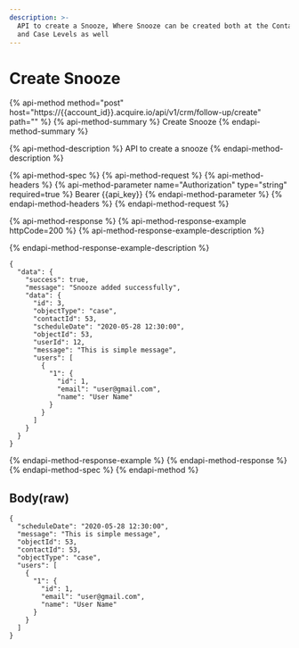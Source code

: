 ```yaml
---
description: >-
  API to create a Snooze, Where Snooze can be created both at the Contact Level
  and Case Levels as well
---
```


# Create Snooze

{% api-method method="post" host="https://{{account\_id}}.acquire.io/api/v1/crm/follow-up/create" path="" %}
{% api-method-summary %}
Create Snooze
{% endapi-method-summary %}

{% api-method-description %}
API to create a snooze
{% endapi-method-description %}

{% api-method-spec %}
{% api-method-request %}
{% api-method-headers %}
{% api-method-parameter name="Authorization" type="string" required=true %}
Bearer {{api\_key}}
{% endapi-method-parameter %}
{% endapi-method-headers %}
{% endapi-method-request %}

{% api-method-response %}
{% api-method-response-example httpCode=200 %}
{% api-method-response-example-description %}

{% endapi-method-response-example-description %}

```
{
  "data": {
    "success": true,
    "message": "Snooze added successfully",
    "data": {
      "id": 3,
      "objectType": "case",
      "contactId": 53,
      "scheduleDate": "2020-05-28 12:30:00",
      "objectId": 53,
      "userId": 12,
      "message": "This is simple message",
      "users": [
        {
          "1": {
            "id": 1,
            "email": "user@gmail.com",
            "name": "User Name"
          }
        }
      ]
    }
  }
}
```
{% endapi-method-response-example %}
{% endapi-method-response %}
{% endapi-method-spec %}
{% endapi-method %}

## Body\(raw\)

```text
{
  "scheduleDate": "2020-05-28 12:30:00",
  "message": "This is simple message",
  "objectId": 53,
  "contactId": 53,
  "objectType": "case",
  "users": [
    {
      "1": {
        "id": 1,
        "email": "user@gmail.com",
        "name": "User Name"
      }
    }
  ]
}
```

